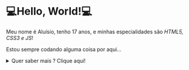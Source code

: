 # 💻Hello, World!💻

Meu nome é Aluísio, tenho 17 anos, e minhas especialidades são <em>HTML5, CSS3 e JS</em>!

Estou sempre codando alguma coisa por aqui...

<details><summary>Quer saber mais ? Clique aqui!</summary>
    <h3>Minhas Habilidades:</h3>
    <p><strong>Avançado > Médio > Iniciante > Básico</strong></p>
    <ul>
        <li><em>HTML5</em> <strong>(Médio)</strong></li>
        <li>
            <em>CSS3</em> <strong>(Médio)</strong>
            <ul>
                <li><em>Less</em> <strong>(Iniciante)</strong></li>
            </ul>
        </li>
        <li>
            <em>JavaScript</em> <strong>(Médio)</strong>
            <ul>
                <li><em>TypeScript</em> <strong>(Médio)</strong></li>
                <li><em>jQuery</em> <strong>(Iniciante)</strong></li>
            </ul>
        </li>
        <li><em>Python</em> <strong>(Iniciante)</strong></li>
        <li><em>Java</em> <strong>(Básico)</strong></li>
        <li><em>ShellScript</em> <strong>(Básico)</strong></li>
    </ul>
</details>